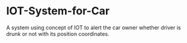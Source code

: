 # IOT-System-for-Car
A system using concept of IOT to alert the car owner whether driver is drunk or not  with its position coordinates.
